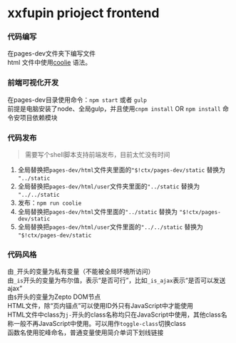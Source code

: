 # xxfupin prioject frontend

### 代码编写

在pages-dev文件夹下编写文件  
html 文件中使用[coolie](https://coolie.ydr.me/document/coolie.config.js/)
语法。

### 前端可视化开发

在pages-dev目录使用命令：`npm start` 或者 `gulp`  
前提是电脑安装了node、全局gulp，并且使用`cnpm install` OR `npm install` 命令安项目依赖模块

### 代码发布

> 需要写个shell脚本支持前端发布，目前太忙没有时间

1. 全局替换把`pages-dev/html`文件夹里面的`"$!ctx/pages-dev/static` 替换为 `"../static`
1. 全局替换把`pages-dev/html/user`文件夹里面的`"../static` 替换为 `"../../static`
1. 发布：`npm run coolie`
1. 全局替换把`pages-dev/html`文件里面的`"../static` 替换为 `"$!ctx/pages-dev/static`
1. 全局替换把`pages-dev/html/user`文件里面的`"../../static` 替换为 `"$!ctx/pages-dev/static`


### 代码风格

由`_`开头的变量为私有变量（不能被全局环境所访问）  
由`_is`开头的变量为布尔值，表示“是否可行”，比如`_is_ajax`表示“是否可以发送ajax”  
由`$`开头的变量为Zepto DOM节点  
HTML文件，除“页内锚点”可以使用ID外只有JavaScript中才能使用  
HTML文件中class为`j-`开头的class名称均只在JavaScript中使用，其他class名称一般不再JavaScript中使用。可以用作`toggle-class`切换class  
函数名使用驼峰命名，普通变量使用简介单词下划线链接
